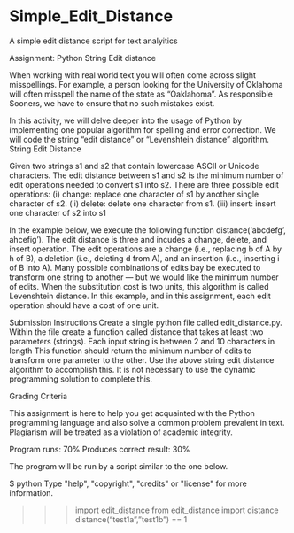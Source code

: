 # Simple_Edit_Distance
A simple edit distance script for text analyitics 

Assignment: Python String Edit distance

When working with real world text you will often come across slight misspellings. For example, a person looking for the University of Oklahoma will often misspell the name of the state as “Oaklahoma”. As responsible Sooners, we have to ensure that no such mistakes exist.

In this activity, we will delve deeper into the usage of Python by implementing one popular algorithm for spelling and error correction. We will code the string “edit distance” or “Levenshtein distance” algorithm. 
String Edit Distance

Given two strings s1 and s2 that contain lowercase ASCII or Unicode characters. The edit distance between s1 and s2 is the minimum number of edit operations needed to convert s1 into s2. There are three possible edit operations:
(i) change: replace one character of s1 by another single character of s2.
(ii) delete: delete one character from s1.
(iii) insert: insert one character of s2 into s1 

In the example below, we execute the following function distance(‘abcdefg’, ahcefig’). The edit distance is three and incudes a change, delete, and insert operation. The edit operations are a change (i.e., replacing b of A by h of B), a deletion (i.e., deleting d from A), and an insertion (i.e., inserting i of B into A). Many possible combinations of edits bay be executed to transform one string to another — but we would like the minimum number of edits. When the substitution cost is two units, this algorithm is called Levenshtein distance. In this example, and in this assignment, each edit operation should have a cost of one unit.





Submission Instructions
Create a single python file called edit_distance.py. Within the file create a function called distance that takes at least two parameters (strings). Each input string is between 2 and 10 characters in length This function should return the minimum number of edits to transform one parameter to the other. Use the above string edit distance algorithm to accomplish this. It is not necessary to use the dynamic programming solution to complete this.

Grading Criteria

This assignment is here to help you get acquainted with the Python programming language and also solve a common problem prevalent in text. Plagiarism will be treated as a violation of academic integrity. 

Program runs: 70%
Produces correct result: 30%

The program will be run by a script similar to the one below.

$ python
Type "help", "copyright", "credits" or "license" for more information.
>>> import edit_distance
>> from edit_distance import distance
>>> distance(“test1a”,”test1b”) == 1
 
